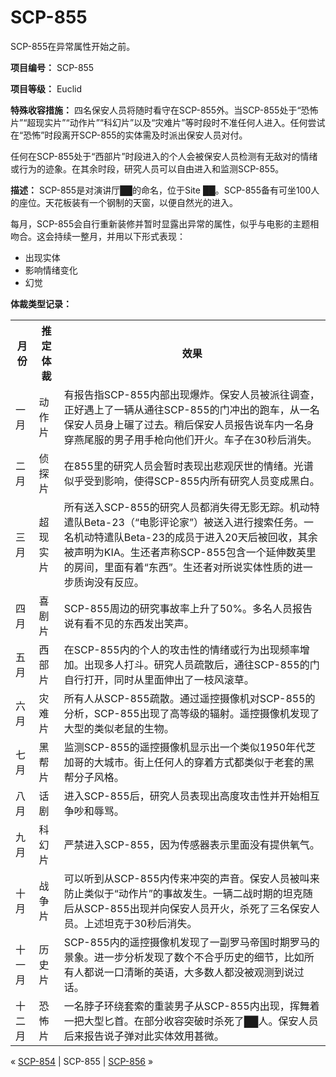 # SCP-855
                        




SCP-855在异常属性开始之前。



**项目编号：** SCP-855

**项目等级：** Euclid

**特殊收容措施：** 四名保安人员将随时看守在SCP-855外。当SCP-855处于“恐怖片”“超现实片”“动作片”“科幻片”以及“灾难片”等时段时不准任何人进入。任何尝试在“恐怖”时段离开SCP-855的实体需及时派出保安人员对付。

任何在SCP-855处于“西部片”时段进入的个人会被保安人员检测有无敌对的情绪或行为的迹象。在其余时段，研究人员可以自由进入和监测SCP-855。

**描述：** SCP-855是对演讲厅██的命名，位于Site ██。SCP-855备有可坐100人的座位。天花板装有一个钢制的天窗，以便自然光的进入。

每月，SCP-855会自行重新装修并暂时显露出异常的属性，似乎与电影的主题相吻合。这会持续一整月，并用以下形式表现：

- 出现实体
- 影响情绪变化
- 幻觉

**体裁类型记录：** 

<table class='wiki-content-table'>
 <tr>
  <th colspan='1' rowspan='1'>&#26376;&#20221;</th>
  <th colspan='1' rowspan='1'>&#25512;&#23450;&#20307;&#35009;</th>
  <th colspan='1' rowspan='1'>&#25928;&#26524;</th>
 </tr>
 <tr>
  <td colspan='1' rowspan='1'>&#19968;&#26376;</td>
  <td colspan='1' rowspan='1'>&#21160;&#20316;&#29255;</td>
  <td colspan='1' rowspan='1'>&#26377;&#25253;&#21578;&#25351;SCP-855&#20869;&#37096;&#20986;&#29616;&#29190;&#28856;&#12290;&#20445;&#23433;&#20154;&#21592;&#34987;&#27966;&#24448;&#35843;&#26597;&#65292;&#27491;&#22909;&#36935;&#19978;&#20102;&#19968;&#36742;&#20174;&#36890;&#24448;SCP-855&#30340;&#38376;&#20914;&#20986;&#30340;&#36305;&#36710;&#65292;&#20174;&#19968;&#21517;&#20445;&#23433;&#20154;&#21592;&#36523;&#19978;&#30910;&#20102;&#36807;&#21435;&#12290;&#31245;&#21518;&#20445;&#23433;&#20154;&#21592;&#25253;&#21578;&#35828;&#36710;&#20869;&#19968;&#21517;&#36523;&#31359;&#29141;&#23614;&#26381;&#30340;&#30007;&#23376;&#29992;&#25163;&#26538;&#21521;&#20182;&#20204;&#24320;&#28779;&#12290;&#36710;&#23376;&#22312;30&#31186;&#21518;&#28040;&#22833;&#12290;</td>
 </tr>
 <tr>
  <td colspan='1' rowspan='1'>&#20108;&#26376;</td>
  <td colspan='1' rowspan='1'>&#20390;&#25506;&#29255;</td>
  <td colspan='1' rowspan='1'>&#22312;855&#37324;&#30340;&#30740;&#31350;&#20154;&#21592;&#20250;&#26242;&#26102;&#34920;&#29616;&#20986;&#24754;&#35266;&#21388;&#19990;&#30340;&#24773;&#32490;&#12290;&#20809;&#35889;&#20284;&#20046;&#21463;&#21040;&#24433;&#21709;&#65292;&#20351;&#24471;SCP-855&#20869;&#25152;&#26377;&#30740;&#31350;&#20154;&#21592;&#21464;&#25104;&#40657;&#30333;&#12290;</td>
 </tr>
 <tr>
  <td colspan='1' rowspan='1'>&#19977;&#26376;</td>
  <td colspan='1' rowspan='1'>&#36229;&#29616;&#23454;&#29255;</td>
  <td colspan='1' rowspan='1'>&#25152;&#26377;&#36865;&#20837;SCP-855&#30340;&#30740;&#31350;&#20154;&#21592;&#37117;&#28040;&#22833;&#24471;&#26080;&#24433;&#26080;&#36394;&#12290;&#26426;&#21160;&#29305;&#36963;&#38431;Beta-23&#65288;&#8220;&#30005;&#24433;&#35780;&#35770;&#23478;&#8221;&#65289;&#34987;&#36865;&#20837;&#36827;&#34892;&#25628;&#32034;&#20219;&#21153;&#12290;&#19968;&#21517;&#26426;&#21160;&#29305;&#36963;&#38431;Beta-23&#30340;&#25104;&#21592;&#20110;&#36827;&#20837;20&#22825;&#21518;&#34987;&#22238;&#25910;&#65292;&#20854;&#20313;&#34987;&#22768;&#26126;&#20026;KIA&#12290;&#29983;&#36824;&#32773;&#22768;&#31216;SCP-855&#21253;&#21547;&#19968;&#20010;&#24310;&#20280;&#25968;&#33521;&#37324;&#30340;&#25151;&#38388;&#65292;&#37324;&#38754;&#26377;&#30528;&#8220;&#19996;&#35199;&#8221;&#12290;&#29983;&#36824;&#32773;&#23545;&#25152;&#35828;&#23454;&#20307;&#24615;&#36136;&#30340;&#36827;&#19968;&#27493;&#36136;&#35810;&#27809;&#26377;&#21453;&#24212;&#12290;</td>
 </tr>
 <tr>
  <td colspan='1' rowspan='1'>&#22235;&#26376;</td>
  <td colspan='1' rowspan='1'>&#21916;&#21095;&#29255;</td>
  <td colspan='1' rowspan='1'>SCP-855&#21608;&#36793;&#30340;&#30740;&#31350;&#20107;&#25925;&#29575;&#19978;&#21319;&#20102;50%&#12290;&#22810;&#21517;&#20154;&#21592;&#25253;&#21578;&#35828;&#26377;&#30475;&#19981;&#35265;&#30340;&#19996;&#35199;&#21457;&#20986;&#31505;&#22768;&#12290;</td>
 </tr>
 <tr>
  <td colspan='1' rowspan='1'>&#20116;&#26376;</td>
  <td colspan='1' rowspan='1'>&#35199;&#37096;&#29255;</td>
  <td colspan='1' rowspan='1'>&#22312;SCP-855&#20869;&#30340;&#20010;&#20154;&#30340;&#25915;&#20987;&#24615;&#30340;&#24773;&#32490;&#25110;&#34892;&#20026;&#20986;&#29616;&#39057;&#29575;&#22686;&#21152;&#12290;&#20986;&#29616;&#22810;&#20154;&#25171;&#26007;&#12290;&#30740;&#31350;&#20154;&#21592;&#30095;&#25955;&#21518;&#65292;&#36890;&#24448;SCP-855&#30340;&#38376;&#33258;&#34892;&#25171;&#24320;&#65292;&#21516;&#26102;&#20174;&#37324;&#38754;&#20280;&#20986;&#20102;&#19968;&#26525;&#39118;&#28378;&#33609;&#12290;</td>
 </tr>
 <tr>
  <td colspan='1' rowspan='1'>&#20845;&#26376;</td>
  <td colspan='1' rowspan='1'>&#28798;&#38590;&#29255;</td>
  <td colspan='1' rowspan='1'>&#25152;&#26377;&#20154;&#20174;SCP-855&#30095;&#25955;&#12290;&#36890;&#36807;&#36965;&#25511;&#25668;&#20687;&#26426;&#23545;SCP-855&#30340;&#20998;&#26512;&#65292;SCP-855&#20986;&#29616;&#20102;&#39640;&#31561;&#32423;&#30340;&#36752;&#23556;&#12290;&#36965;&#25511;&#25668;&#20687;&#26426;&#21457;&#29616;&#20102;&#22823;&#22411;&#30340;&#31867;&#20284;&#32769;&#40736;&#30340;&#29983;&#29289;&#12290;</td>
 </tr>
 <tr>
  <td colspan='1' rowspan='1'>&#19971;&#26376;</td>
  <td colspan='1' rowspan='1'>&#40657;&#24110;&#29255;</td>
  <td colspan='1' rowspan='1'>&#30417;&#27979;SCP-855&#30340;&#36965;&#25511;&#25668;&#20687;&#26426;&#26174;&#31034;&#20986;&#19968;&#20010;&#31867;&#20284;1950&#24180;&#20195;&#33437;&#21152;&#21733;&#30340;&#22823;&#22478;&#24066;&#12290;&#34903;&#19978;&#20219;&#20309;&#20154;&#30340;&#31359;&#30528;&#26041;&#24335;&#37117;&#31867;&#20284;&#20110;&#32769;&#22871;&#30340;&#40657;&#24110;&#20998;&#23376;&#39118;&#26684;&#12290;</td>
 </tr>
 <tr>
  <td colspan='1' rowspan='1'>&#20843;&#26376;</td>
  <td colspan='1' rowspan='1'>&#35805;&#21095;</td>
  <td colspan='1' rowspan='1'>&#36827;&#20837;SCP-855&#21518;&#65292;&#30740;&#31350;&#20154;&#21592;&#34920;&#29616;&#20986;&#39640;&#24230;&#25915;&#20987;&#24615;&#24182;&#24320;&#22987;&#30456;&#20114;&#20105;&#21557;&#21644;&#36785;&#39554;&#12290;</td>
 </tr>
 <tr>
  <td colspan='1' rowspan='1'>&#20061;&#26376;</td>
  <td colspan='1' rowspan='1'>&#31185;&#24187;&#29255;</td>
  <td colspan='1' rowspan='1'>&#20005;&#31105;&#36827;&#20837;SCP-855&#65292;&#22240;&#20026;&#20256;&#24863;&#22120;&#34920;&#31034;&#37324;&#38754;&#27809;&#26377;&#25552;&#20379;&#27687;&#27668;&#12290;</td>
 </tr>
 <tr>
  <td colspan='1' rowspan='1'>&#21313;&#26376;</td>
  <td colspan='1' rowspan='1'>&#25112;&#20105;&#29255;</td>
  <td colspan='1' rowspan='1'>&#21487;&#20197;&#21548;&#21040;&#20174;SCP-855&#20869;&#20256;&#26469;&#20914;&#31361;&#30340;&#22768;&#38899;&#12290;&#20445;&#23433;&#20154;&#21592;&#34987;&#21483;&#26469;&#38450;&#27490;&#31867;&#20284;&#20110;&#8220;&#21160;&#20316;&#29255;&#8221;&#30340;&#20107;&#25925;&#21457;&#29983;&#12290;&#19968;&#36742;&#20108;&#25112;&#26102;&#26399;&#30340;&#22374;&#20811;&#38543;&#21518;&#20174;SCP-855&#20986;&#29616;&#24182;&#21521;&#20445;&#23433;&#20154;&#21592;&#24320;&#28779;&#65292;&#26432;&#27515;&#20102;&#19977;&#21517;&#20445;&#23433;&#20154;&#21592;&#12290;&#19978;&#36848;&#22374;&#20811;&#20110;30&#31186;&#21518;&#28040;&#22833;&#12290;</td>
 </tr>
 <tr>
  <td colspan='1' rowspan='1'>&#21313;&#19968;&#26376;</td>
  <td colspan='1' rowspan='1'>&#21382;&#21490;&#29255;</td>
  <td colspan='1' rowspan='1'>SCP-855&#20869;&#30340;&#36965;&#25511;&#25668;&#20687;&#26426;&#21457;&#29616;&#20102;&#19968;&#21103;&#32599;&#39532;&#24093;&#22269;&#26102;&#26399;&#32599;&#39532;&#30340;&#26223;&#35937;&#12290;&#36827;&#19968;&#27493;&#20998;&#26512;&#21457;&#29616;&#20102;&#25968;&#20010;&#19981;&#21512;&#20046;&#21382;&#21490;&#30340;&#32454;&#33410;&#65292;&#27604;&#22914;&#25152;&#26377;&#20154;&#37117;&#35828;&#19968;&#21475;&#28165;&#26224;&#30340;&#33521;&#35821;&#65292;&#22823;&#22810;&#25968;&#20154;&#37117;&#27809;&#34987;&#35266;&#27979;&#21040;&#35828;&#36807;&#35805;&#12290;</td>
 </tr>
 <tr>
  <td colspan='1' rowspan='1'>&#21313;&#20108;&#26376;</td>
  <td colspan='1' rowspan='1'>&#24656;&#24598;&#29255;</td>
  <td colspan='1' rowspan='1'>&#19968;&#21517;&#33046;&#23376;&#29615;&#32469;&#22871;&#32034;&#30340;&#37325;&#35013;&#30007;&#23376;&#20174;SCP-855&#20869;&#20986;&#29616;&#65292;&#25381;&#33310;&#30528;&#19968;&#25226;&#22823;&#22411;&#21269;&#39318;&#12290;&#22312;&#37096;&#20998;&#25910;&#23481;&#31361;&#30772;&#26102;&#26432;&#27515;&#20102;&#9608;&#9608;&#20154;&#12290;&#20445;&#23433;&#20154;&#21592;&#21518;&#26469;&#25253;&#21578;&#35828;&#23376;&#24377;&#23545;&#27492;&#23454;&#20307;&#25928;&#29992;&#29978;&#24494;&#12290;</td>
 </tr>
</table>


« [SCP-854](/scp-854) | SCP-855 | [SCP-856](/scp-856) »





                    